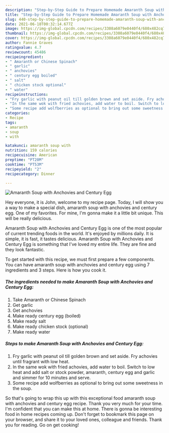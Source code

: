 ```yaml
---
description: "Step-by-Step Guide to Prepare Homemade Amaranth Soup with Anchovies and Century Egg"
title: "Step-by-Step Guide to Prepare Homemade Amaranth Soup with Anchovies and Century Egg"
slug: 440-step-by-step-guide-to-prepare-homemade-amaranth-soup-with-anchovies-and-century-egg
date: 2021-06-18T00:32:14.677Z
image: https://img-global.cpcdn.com/recipes/3308a6079e0440f4/680x482cq70/amaranth-soup-with-anchovies-and-century-egg-recipe-main-photo.jpg
thumbnail: https://img-global.cpcdn.com/recipes/3308a6079e0440f4/680x482cq70/amaranth-soup-with-anchovies-and-century-egg-recipe-main-photo.jpg
cover: https://img-global.cpcdn.com/recipes/3308a6079e0440f4/680x482cq70/amaranth-soup-with-anchovies-and-century-egg-recipe-main-photo.jpg
author: Fannie Graves
ratingvalue: 4.7
reviewcount: 45486
recipeingredient:
- " Amaranth or Chinese Spinach"
- " garlic"
- " anchovies"
- " century egg boiled"
- " salt"
- " chicken stock optional"
- " water"
recipeinstructions:
- "Fry garlic with peanut oil till golden brown and set aside. Fry achovies until fragrant with low heat."
- "In the same wok with fried achovies, add water to boil. Switch to low heat and add salt or stock powder, amaranth, century egg and garlic and simmer for 10 minutes and serve."
- "Some recipe add wolfberries as optional to bring out some sweetness in the soup."
categories:
- Recipe
tags:
- amaranth
- soup
- with

katakunci: amaranth soup with 
nutrition: 159 calories
recipecuisine: American
preptime: "PT20M"
cooktime: "PT53M"
recipeyield: "2"
recipecategory: Dinner

---
```



![Amaranth Soup with Anchovies and Century Egg](https://img-global.cpcdn.com/recipes/3308a6079e0440f4/680x482cq70/amaranth-soup-with-anchovies-and-century-egg-recipe-main-photo.jpg)

Hey everyone, it is John, welcome to my recipe page. Today, I will show you a way to make a special dish, amaranth soup with anchovies and century egg. One of my favorites. For mine, I'm gonna make it a little bit unique. This will be really delicious.

Amaranth Soup with Anchovies and Century Egg is one of the most popular of current trending foods in the world. It's enjoyed by millions daily. It is simple, it is fast, it tastes delicious. Amaranth Soup with Anchovies and Century Egg is something that I've loved my entire life. They are fine and they look fantastic.




To get started with this recipe, we must first prepare a few components. You can have amaranth soup with anchovies and century egg using 7 ingredients and 3 steps. Here is how you cook it.

<!--inarticleads1-->

##### The ingredients needed to make Amaranth Soup with Anchovies and Century Egg:

1. Take  Amaranth or Chinese Spinach
1. Get  garlic
1. Get  anchovies
1. Make ready  century egg (boiled)
1. Make ready  salt
1. Make ready  chicken stock (optional)
1. Make ready  water




<!--inarticleads2-->

##### Steps to make Amaranth Soup with Anchovies and Century Egg:

1. Fry garlic with peanut oil till golden brown and set aside. Fry achovies until fragrant with low heat.
1. In the same wok with fried achovies, add water to boil. Switch to low heat and add salt or stock powder, amaranth, century egg and garlic and simmer for 10 minutes and serve.
1. Some recipe add wolfberries as optional to bring out some sweetness in the soup.




So that's going to wrap this up with this exceptional food amaranth soup with anchovies and century egg recipe. Thank you very much for your time. I'm confident that you can make this at home. There is gonna be interesting food in home recipes coming up. Don't forget to bookmark this page on your browser, and share it to your loved ones, colleague and friends. Thank you for reading. Go on get cooking!
